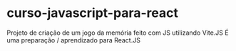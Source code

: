 # curso-javascript-para-react

Projeto de criação de um jogo da memória feito com JS utilizando Vite.JS
É uma preparação / aprendizado para React.JS
